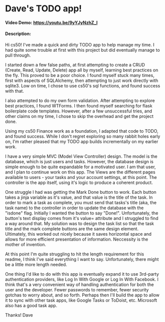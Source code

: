 # Dave's TODO app!
#### Video Demo:  https://youtu.be/9yYJyNzhZ_I
#### Description:
Hi cs50!
I've made a quick and dirty TODO app to help manage my time.
I had quite some trouble at first with this project but did eventually manage to
pull through.

I started down a few false paths, at first attempting to create a CRUD (Create,
Read, Update, Delete) app all by myself, learning best practices on the fly.
This proved to be a poor choice. I found myself stuck many times, first with 
aspects of SQLAlchemy, then attempting to just work directly with sqlite3.
Low on time, I chose to use cs50's sql functions, and found success with that.

I also attempted to do my own form validation. After attempting to explore best
practices, I found WTForms. I then found myself searching for flask boilerplate
code templates. However, after a few unsuccessful tries, and other claims on my 
time, I chose to skip the overhead and get the project done.

Using my cs50 Finance work as a foundation, I adapted that code to TODO, and 
found success.  While I don't regret exploring so many rabbit holes early on,
I'm rather pleased that my TODO app builds incrementally on my earlier work.

I have a very simple MVC (Model View Controller) design. The model is the 
database, which is just users and tasks. However, the database design is simple
enough to be quite expandable for a motivated user. I am that user, and I plan 
to continue work on this app. The Views are the different pages available to 
users - your tasks and your account settings, at this point. The controller is
the app itself, using it's logic to produce a coherent product.

One struggle I had was getting the Mark Done button to work. Each button takes a
jinja variable as it's value, and that value is the title of the task. In order
to mark a task as complete, you must send that tasks's title (aka, the task 
name) to the controller in order to update the database with the "isdone" flag.
Initially I wanted the button to say "Done!". Unfortunately, the button's 
text display comes from it's value= attribute and I struggled to find a way
around that. My solution was to design the task list so that the task title
and the mark complete buttons are the same design element. Ultimately, this 
worked out nicely because it saves horizontal space and allows for more 
efficient presentation of information. Neccessity is the mother of invention.

At this point I'm quite struggling to hit the length requirement for this 
readme, I think I've said everything I want to say. Unfortunately, there might
be a little more length needed.

One thing I'd like to do with this app is eventually expand it to use 3rd-party
authentication providers, like Log In With Google or Log In With Facebook. I 
think that's a very convenient way of handling authentication for both the user
and the developer. Fewer passwords to remember, fewer security gotchas to worry
about, and so forth. Perhaps then I'll build the app to allow it to sync with
other task apps, like Google Tasks or ToDoist, etc. Microsoft also has a good 
task app.


Thanks!
Dave